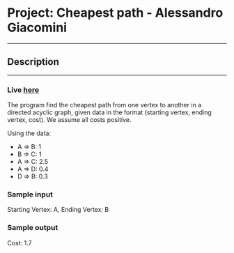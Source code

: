 # Project: Cheapest path - Alessandro Giacomini
-----------------------------------

## Description
-----------------------------------

### Live [here](http://cheapest-path.appspot.com/)

The program find the cheapest path from one vertex to another in a directed acyclic graph, given data in the format (starting vertex, ending vertex, cost). We assume all costs positive.

Using the data:
- A => B: 1
- B => C: 1
- A => C: 2.5
- A => D: 0.4
- D => B: 0.3

### Sample input
Starting Vertex: A, Ending Vertex: B

### Sample output
Cost: 1.7